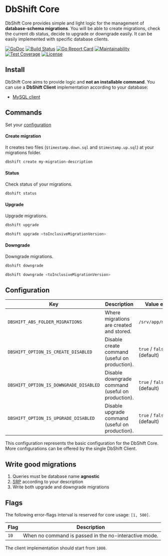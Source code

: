 # DbShift Core

DbShift Core provides simple and light logic for the management of **database-schema migrations**.
You will be able to create migrations, check the current db status, decide to upgrade or downgrade easily.
It can be easily implemented with specific database clients.

[![GoDoc](https://godoc.org/limoli/dbshift-core?status.svg)](https://godoc.org/github.com/limoli/dbshift-core)
[![Build Status](https://travis-ci.org/limoli/dbshift-core.svg?branch=master)](https://travis-ci.org/limoli/dbshift-core)
[![Go Report Card](https://goreportcard.com/badge/github.com/limoli/dbshift-core)](https://goreportcard.com/report/github.com/limoli/dbshift-core)
[![Maintainability](https://api.codeclimate.com/v1/badges/0b1f0599ef4c4a763953/maintainability)](https://codeclimate.com/github/limoli/dbshift-core/maintainability)
[![Test Coverage](https://api.codeclimate.com/v1/badges/0b1f0599ef4c4a763953/test_coverage)](https://codeclimate.com/github/limoli/dbshift-core/test_coverage)
[![License](http://img.shields.io/badge/license-mit-blue.svg)](https://raw.githubusercontent.com/github.com/limoli/dbshift-core/LICENSE)

## Install

DbShift Core aims to provide logic and **not an installable command**.
You can use a **DbShift Client** implementation according to your database:
- [MySQL client](https://github.com/limoli/dbshift-cli-mysql)

## Commands

Set your [configuration](#configuration)

#### Create migration 
It creates two files (`$timestamp.down.sql` and `$timestamp.up.sql`) at your migrations folder.
```bash
dbshift create my-migration-description
```

#### Status   
Check status of your migrations.
```bash
dbshift status
```
#### Upgrade
Upgrade migrations.
```bash
dbshift upgrade
```
```bash
dbshift upgrade <toInclusiveMigrationVersion>
```

#### Downgrade
Downgrade migrations.    
```bash
dbshift downgrade
```
```bash
dbshift downgrade <toInclusiveMigrationVersion>
```

## Configuration

| Key                                   | Description                                        | Value example              |
|---                                    |---                                                 |---                         |
|`DBSHIFT_ABS_FOLDER_MIGRATIONS`        | Where migrations are created and stored.           | `/srv/app/migrations`      |
|`DBSHIFT_OPTION_IS_CREATE_DISABLED`    | Disable create command (useful on production).     | `true` / `false` (default) |
|`DBSHIFT_OPTION_IS_DOWNGRADE_DISABLED` | Disable downgrade command (useful on production).  | `true` / `false` (default) |
|`DBSHIFT_OPTION_IS_UPGRADE_DISABLED`   | Disable upgrade command (useful on production).    | `true` / `false` (default) |	

This configuration represents the basic configuration for the DbShift Core.
More configurations can be offered by the single DbShift Client.

## Write good migrations

1. Queries must be database name **agnostic**
2. [SRP](https://en.wikipedia.org/wiki/Single_responsibility_principle) according to your description
3. Write both upgrade and downgrade migrations 

## Flags

The following error-flags interval is reserved for core usage: `[1, 500]`.

| Flag      | Description                                                           |
| ---       | ---                                                                   |
| `10`      | When no command is passed in the no-interactive mode.                 |

The client implementation should start from `1000`.